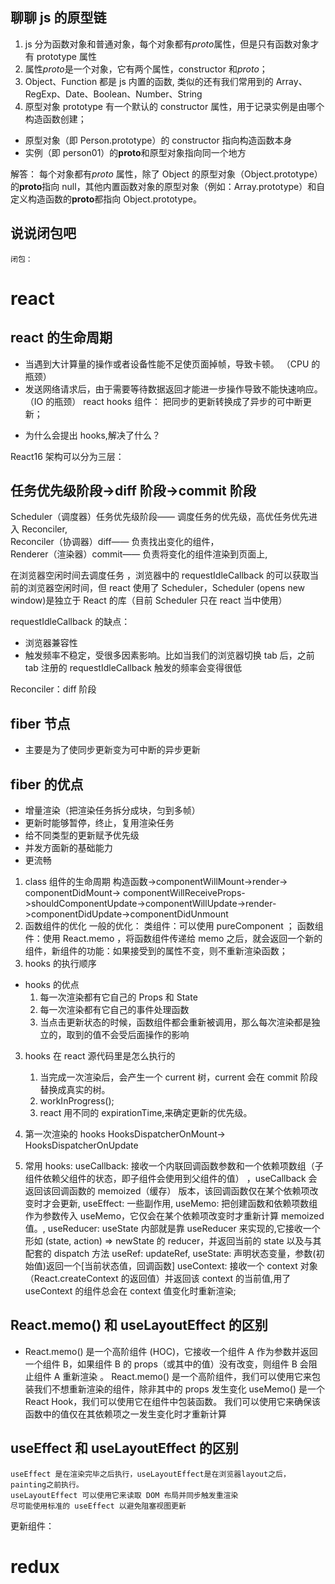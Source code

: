 ## 聊聊 js 的原型链

1. js 分为函数对象和普通对象，每个对象都有*proto*属性，但是只有函数对象才有 prototype 属性
2. 属性*proto*是一个对象，它有两个属性，constructor 和*proto*；
3. Object、Function 都是 js 内置的函数, 类似的还有我们常用到的 Array、RegExp、Date、Boolean、Number、String
4. 原型对象 prototype 有一个默认的 constructor 属性，用于记录实例是由哪个构造函数创建；

- 原型对象（即 Person.prototype）的 constructor 指向构造函数本身
- 实例（即 person01）的**proto**和原型对象指向同一个地方

解答： 每个对象都有*proto* 属性，除了 Object 的原型对象（Object.prototype）的**proto**指向 null，其他内置函数对象的原型对象（例如：Array.prototype）和自定义构造函数的**proto**都指向 Object.prototype。

## 说说闭包吧

    闭包：

# react

## react 的生命周期

- 当遇到大计算量的操作或者设备性能不足使页面掉帧，导致卡顿。 （CPU 的瓶颈）
- 发送网络请求后，由于需要等待数据返回才能进一步操作导致不能快速响应。（IO 的瓶颈）
  react hooks 组件： 把同步的更新转换成了异步的可中断更新；

* 为什么会提出 hooks,解决了什么？

React16 架构可以分为三层：

## 任务优先级阶段->diff 阶段->commit 阶段

Scheduler（调度器）任务优先级阶段—— 调度任务的优先级，高优任务优先进入 Reconciler,  
Reconciler（协调器）diff—— 负责找出变化的组件，  
Renderer（渲染器）commit—— 负责将变化的组件渲染到页面上,

在浏览器空闲时间去调度任务 ，浏览器中的 requestIdleCallback 的可以获取当前的浏览器空闲时间，但 react 使用了 Scheduler，Scheduler (opens new window)是独立于 React 的库（目前 Scheduler 只在 react 当中使用）

requestIdleCallback 的缺点：

- 浏览器兼容性
- 触发频率不稳定，受很多因素影响。比如当我们的浏览器切换 tab 后，之前 tab 注册的 requestIdleCallback 触发的频率会变得很低

Reconciler：diff 阶段

## fiber 节点

- 主要是为了使同步更新变为可中断的异步更新

## fiber 的优点

- 增量渲染（把渲染任务拆分成块，匀到多帧）
- 更新时能够暂停，终止，复用渲染任务
- 给不同类型的更新赋予优先级
- 并发方面新的基础能力
- 更流畅

1. class 组件的生命周期
   构造函数->componentWillMount->render-> componentDidMount-> componentWillReceiveProps->shouldComponentUpdate->componentWillUpdate->render->componentDidUpdate->componentDidUnmount
2. 函数组件的优化
   一般的优化：
   类组件：可以使用 pureComponent ；
   函数组件：使用 React.memo ，将函数组件传递给 memo 之后，就会返回一个新的组件，新组件的功能：如果接受到的属性不变，则不重新渲染函数；
3. hooks 的执行顺序

- hooks 的优点
  1.  每一次渲染都有它自己的 Props 和 State
  2.  每一次渲染都有它自己的事件处理函数
  3.  当点击更新状态的时候，函数组件都会重新被调用，那么每次渲染都是独立的，取到的值不会受后面操作的影响

3. hooks 在 react 源代码里是怎么执行的

   1. 当完成一次渲染后，会产生一个 current 树，current 会在 commit 阶段替换成真实的树。
   2. workInProgress();
   3. react 用不同的 expirationTime,来确定更新的优先级。

4. 第一次渲染的 hooks
   HooksDispatcherOnMount-> HooksDispatcherOnUpdate

5. 常用 hooks:
   useCallback: 接收一个内联回调函数参数和一个依赖项数组（子组件依赖父组件的状态，即子组件会使用到父组件的值） ，useCallback 会返回该回调函数的 memoized（缓存） 版本，该回调函数仅在某个依赖项改变时才会更新,
   useEffect: 一些副作用,
   useMemo: 把创建函数和依赖项数组作为参数传入 useMemo，它仅会在某个依赖项改变时才重新计算 memoized 值。,
   useReducer: useState 内部就是靠 useReducer 来实现的,它接收一个形如 (state, action) => newState 的 reducer，并返回当前的 state 以及与其配套的 dispatch 方法
   useRef: updateRef,
   useState: 声明状态变量，参数(初始值)返回一个[当前状态值，回调函数]
   useContext: 接收一个 context 对象（React.createContext 的返回值）并返回该 context 的当前值,用了 useContext 的组件总会在 context 值变化时重新渲染;

## React.memo() 和 useLayoutEffect 的区别

- React.memo() 是一个高阶组件 (HOC)，它接收一个组件 A 作为参数并返回一个组件 B，如果组件 B 的 props（或其中的值）没有改变，则组件 B 会阻止组件 A 重新渲染 。
  React.memo() 是一个高阶组件，我们可以使用它来包装我们不想重新渲染的组件，除非其中的 props 发生变化
  useMemo() 是一个 React Hook，我们可以使用它在组件中包装函数。 我们可以使用它来确保该函数中的值仅在其依赖项之一发生变化时才重新计算

## useEffect 和 useLayoutEffect 的区别

    useEffect 是在渲染完毕之后执行，useLayoutEffect是在浏览器layout之后，painting之前执行。
    useLayoutEffect 可以使用它来读取 DOM 布局并同步触发重渲染
    尽可能使用标准的 useEffect 以避免阻塞视图更新

更新组件：

# redux
